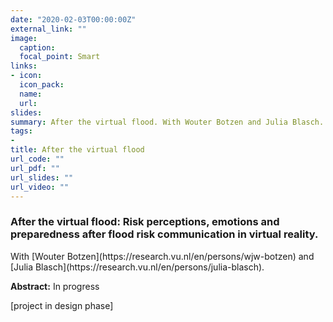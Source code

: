 ```yaml
---
date: "2020-02-03T00:00:00Z"
external_link: ""
image:
  caption: 
  focal_point: Smart
links:
- icon: 
  icon_pack: 
  name: 
  url: 
slides: 
summary: After the virtual flood. With Wouter Botzen and Julia Blasch.
tags:
- 
title: After the virtual flood
url_code: ""
url_pdf: ""
url_slides: ""
url_video: ""
---
```



<h3> After the virtual flood:
Risk perceptions, emotions and preparedness after flood risk communication in virtual reality.</h3> 
With [Wouter Botzen](https://research.vu.nl/en/persons/wjw-botzen) and [Julia Blasch](https://research.vu.nl/en/persons/julia-blasch).

<b>Abstract:</b>
In progress

[project in design phase]